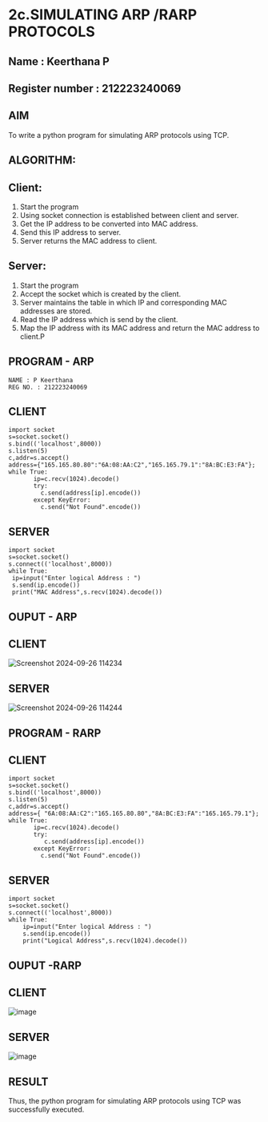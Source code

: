 # 2c.SIMULATING ARP /RARP PROTOCOLS
## Name : Keerthana P 
## Register number : 212223240069
## AIM
To write a python program for simulating ARP protocols using TCP.
## ALGORITHM:
## Client:
1. Start the program
2. Using socket connection is established between client and server.
3. Get the IP address to be converted into MAC address.
4. Send this IP address to server.
5. Server returns the MAC address to client.
## Server:
1. Start the program
2. Accept the socket which is created by the client.
3. Server maintains the table in which IP and corresponding MAC addresses are
stored.
4. Read the IP address which is send by the client.
5. Map the IP address with its MAC address and return the MAC address to client.P

## PROGRAM - ARP

```
NAME : P Keerthana
REG NO. : 212223240069
```

## CLIENT 
```
import socket
s=socket.socket()
s.bind(('localhost',8000))
s.listen(5)
c,addr=s.accept()
address={"165.165.80.80":"6A:08:AA:C2","165.165.79.1":"8A:BC:E3:FA"};
while True:
       ip=c.recv(1024).decode()
       try:
         c.send(address[ip].encode())
       except KeyError:
         c.send("Not Found".encode())
```

## SERVER

```
import socket
s=socket.socket()
s.connect(('localhost',8000))
while True:
 ip=input("Enter logical Address : ")
 s.send(ip.encode())
 print("MAC Address",s.recv(1024).decode())
```
## OUPUT - ARP

## CLIENT 
![Screenshot 2024-09-26 114234](https://github.com/user-attachments/assets/7021ba9d-0551-4f24-acf7-3ec6f1943ba5)

## SERVER
![Screenshot 2024-09-26 114244](https://github.com/user-attachments/assets/0b9bf8da-89c0-4dce-a70f-9db17da21579)


## PROGRAM - RARP
## CLIENT

```
import socket
s=socket.socket()
s.bind(('localhost',8000))
s.listen(5)
c,addr=s.accept()
address={ "6A:08:AA:C2":"165.165.80.80","8A:BC:E3:FA":"165.165.79.1"};
while True:
       ip=c.recv(1024).decode()
       try:
          c.send(address[ip].encode())
       except KeyError:
         c.send("Not Found".encode())
```

## SERVER 

```
import socket
s=socket.socket()
s.connect(('localhost',8000))
while True:
    ip=input("Enter logical Address : ")
    s.send(ip.encode())
    print("Logical Address",s.recv(1024).decode())
```

## OUPUT -RARP

## CLIENT 
![image](https://github.com/user-attachments/assets/62933394-fe31-4fc0-bbd2-03a0912c5993)

## SERVER 
![image](https://github.com/user-attachments/assets/ce6ecefd-5d51-473b-91b8-8a07f73b2dbb)


## RESULT
Thus, the python program for simulating ARP protocols using TCP was successfully 
executed.
